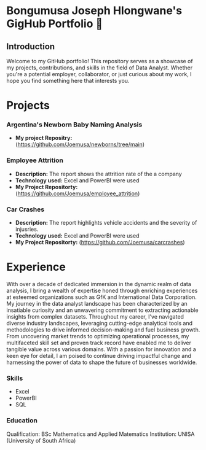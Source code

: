 # Bongumusa Joseph Hlongwane's GigHub Portfolio 👋
## Introduction
Welcome to my GitHub portfolio! This repository serves as a showcase of my projects, contributions, and skills in the field of Data Analyst. Whether you're a potential employer, collaborator, or just curious about my work, I hope you find something here that interests you.

# Projects
### Argentina's Newborn Baby Naming Analysis
- **My project Repositry:** (https://github.com/Joemusa/newborns/tree/main)
### Employee Attrition
- **Description:** The report shows the attrition rate of the a company
- **Technology used:** Excel and PowerBI were used
- **My Project Repositorty:** (https://github.com/Joemusa/employee_attrition)
  
### Car Crashes
- **Description:** The report highlights vehicle accidents and the severity of injusries.
- **Technology used:** Excel and PowerBI were used
- **My Project Repositorty:** (https://github.com/Joemusa/carcrashes)
  
# Experience
With over a decade of dedicated immersion in the dynamic realm of data analysis, I bring a wealth of expertise honed through enriching experiences at esteemed organizations such as GfK and International Data Corporation. My journey in the data analyst landscape has been characterized by an insatiable curiosity and an unwavering commitment to extracting actionable insights from complex datasets. Throughout my career, I've navigated diverse industry landscapes, leveraging cutting-edge analytical tools and methodologies to drive informed decision-making and fuel business growth. From uncovering market trends to optimizing operational processes, my multifaceted skill set and proven track record have enabled me to deliver tangible value across various domains. With a passion for innovation and a keen eye for detail, I am poised to continue driving impactful change and harnessing the power of data to shape the future of businesses worldwide.

### Skills
* Excel
* PowerBI
* SQL
### Education
Qualification: BSc Mathematics and Applied Matematics
Institution: UNISA (University of South Africa)




